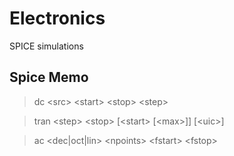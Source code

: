 # Electronics
SPICE simulations

## Spice Memo

> dc \<src\> \<start\> \<stop\> \<step\>

> tran \<step\> \<stop\> [\<start\> [\<max\>]] [\<uic\>]

> ac \<dec|oct|lin\> \<npoints\> \<fstart\> \<fstop\>